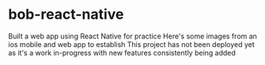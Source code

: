 # bob-react-native

Built a web app using React Native for practice 
Here's some images from an ios mobile and web app to establish 
This project has not been deployed yet as it's a work in-progress with new features consistently being added 


